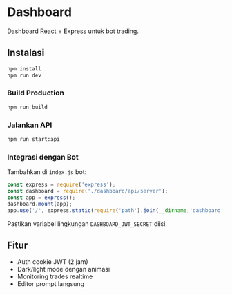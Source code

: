 # Dashboard

Dashboard React + Express untuk bot trading.

## Instalasi

```bash
npm install
npm run dev
```

### Build Production

```bash
npm run build
```

### Jalankan API

```bash
npm run start:api
```

### Integrasi dengan Bot

Tambahkan di `index.js` bot:

```js
const express = require('express');
const dashboard = require('./dashboard/api/server');
const app = express();
dashboard.mount(app);
app.use('/', express.static(require('path').join(__dirname,'dashboard','dist')));
```

Pastikan variabel lingkungan `DASHBOARD_JWT_SECRET` diisi.

## Fitur

- Auth cookie JWT (2 jam)
- Dark/light mode dengan animasi
- Monitoring trades realtime
- Editor prompt langsung
